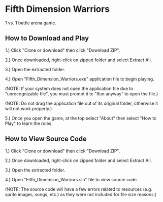 # Fifth Dimension Warriors
1 vs. 1 battle arena game.

## How to Download and Play
1.) Click "Clone or download" then click "Download ZIP".

2.) Once downloaded, right-click on zipped folder and select Extract All.

3.) Open the extracted folder.

4.) Open "Fifth_Dimension_Warriors.exe" application file to begin playing.

(NOTE: If your system does not open the application file due to "unrecognizable file", you must prompt it to "Run anyway" to open the file.)

(NOTE: Do not drag the application file out of its original folder, otherwise it will not work properly.)

5.) Once you open the game, at the top select "About" then select "How to Play" to learn the rules.

## How to View Source Code
1.) Click "Clone or download" then click "Download ZIP".

2.) Once downloaded, right-click on zipped folder and select Extract All.

3.) Open the extracted folder.

4.) Open "Fifth_Dimension_Warriors.sln" file to view source code.

(NOTE: The source code will have a few errors related to resources (e.g. sprite images, songs, etc.) as they were not included for file size reasons.)
